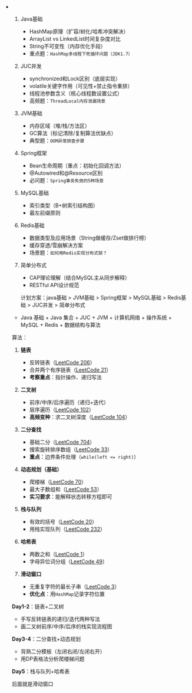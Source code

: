 - 1. Java基础

     - HashMap原理（扩容/树化/哈希冲突解决）
     - ArrayList vs LinkedList时间复杂度对比
     - String不可变性（内存优化手段）
     - 重点题：`HashMap多线程下死循环问题（JDK1.7）`

  2. JUC并发

     - synchronized和Lock区别（底层实现）
     - volatile关键字作用（可见性+禁止指令重排）
     - 线程池参数含义（核心线程数设置公式）
     - 高频题：`ThreadLocal内存泄漏场景`

  3. JVM基础

     - 内存区域（堆/栈/方法区）
     - GC算法（标记清除/复制算法优缺点）
     - 典型题：`OOM异常排查步骤`

     

  1. Spring框架

     - Bean生命周期（重点：初始化回调方法）
     - @Autowired和@Resource区别
     - 必问题：`Spring事务失效的5种场景`

  2. MySQL基础

     - 索引类型（B+树索引结构图）
     - 最左前缀原则

     

  1. Redis基础

     - 数据类型及应用场景（String做缓存/Zset做排行榜）
     - 缓存穿透/雪崩解决方案
     - 场景题：`如何用Redis实现分布式锁？`

  2. 简单分布式

     - CAP理论理解（结合MySQL主从同步解释）
     - RESTful API设计规范

     计划方案：java基础 > JVM基础 > Spring框架 > MySQL基础 > Redis基础 > JUC并发 >  简单分布式

  
  
  
  - Java 基础 + Java 集合 + JUC + JVM + 计算机网络 + 操作系统 + MySQL + Redis + 数据结构与算法
  
  
  
  算法：
  
  1. **链表**
  
     - 反转链表（[LeetCode 206](https://leetcode.com/problems/reverse-linked-list/)）
     - 合并两个有序链表（[LeetCode 21](https://leetcode.com/problems/merge-two-sorted-lists/)）
     - **考察重点**：指针操作、递归写法
  
  2. **二叉树**
  
     - 前序/中序/后序遍历（递归+迭代）
     - 层序遍历（[LeetCode 102](https://leetcode.com/problems/binary-tree-level-order-traversal/)）
     - **高频变种**：求二叉树深度（[LeetCode 104](https://leetcode.com/problems/maximum-depth-of-binary-tree/)）
  
  3. **二分查找**
  
     - 基础二分（[LeetCode 704](https://leetcode.com/problems/binary-search/)）
     - 搜索旋转排序数组（[LeetCode 33](https://leetcode.com/problems/search-in-rotated-sorted-array/)）
     - **重点**：边界条件处理（`while(left <= right)`）
  
  4. **动态规划（基础）**
  
     - 爬楼梯（[LeetCode 70](https://leetcode.com/problems/climbing-stairs/)）
     - 最大子数组和（[LeetCode 53](https://leetcode.com/problems/maximum-subarray/)）
     - **实习要求**：能解释状态转移方程即可
  
     

  1. **栈与队列**

     - 有效的括号（[LeetCode 20](https://leetcode.com/problems/valid-parentheses/)）
     - 用栈实现队列（[LeetCode 232](https://leetcode.com/problems/implement-queue-using-stacks/)）

  2. **哈希表**

     - 两数之和（[LeetCode 1](https://leetcode.com/problems/two-sum/)）
     - 字母异位词分组（[LeetCode 49](https://leetcode.com/problems/group-anagrams/)）

  3. **滑动窗口**

     - 无重复字符的最长子串（[LeetCode 3](https://leetcode.com/problems/longest-substring-without-repeating-characters/)）
     - **优化点**：用`HashMap`记录字符位置
  
     

  **Day1-2**：链表+二叉树

  - 手写反转链表的递归/迭代两种写法
  - 画二叉树前序/中序/后序的栈实现流程图

  **Day3-4**：二分查找+动态规划

  - 背熟二分模板（左闭右闭/左闭右开）
  - 用DP表格法分析爬楼梯问题
  
  **Day5**：栈与队列+哈希表
  
  后面就是滑动窗口




